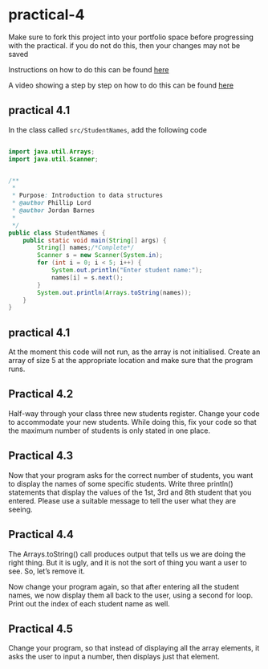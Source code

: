 # practical-4

Make sure to fork this project into your portfolio space before progressing 
with the practical. if you do not do this, then your changes may not be saved

Instructions on how to do this can be found [here](https://ncl.instructure.com/courses/24644/pages/forking-or-cloning-a-project?module_item_id=1228552)

A video showing a step by step on how to do this can be found [here](https://web.microsoftstream.com/video/4ecb0839-6fd9-48bc-b563-3ab2122ef011)

## practical 4.1

In the class called `src/StudentNames`, add the following code

```java

import java.util.Arrays;
import java.util.Scanner;


/**
 *
 * Purpose: Introduction to data structures
 * @author Phillip Lord
 * @author Jordan Barnes
 *
 */
public class StudentNames {
    public static void main(String[] args) {
        String[] names;/*Complete*/
        Scanner s = new Scanner(System.in);
        for (int i = 0; i < 5; i++) {
            System.out.println("Enter student name:");
            names[i] = s.next();
        }
        System.out.println(Arrays.toString(names));
    }
}

```

## practical 4.1

At the moment this code will not run, as the array is not initialised. Create an array of size 5 at the appropriate location and make sure that
the program runs.

## Practical 4.2

Half-way through your class three new students register. Change your code to accommodate your new students. While doing
this, fix your code so that the maximum number of students is only stated in one place.

## Practical 4.3

Now that your program asks for the correct number of students, you want to display the names of some specific students. Write
three println() statements that display the values of the 1st, 3rd and 8th student that you entered. Please use a suitable
message to tell the user what they are seeing.

## Practical 4.4

The Arrays.toString() call produces output that tells us we are doing the right thing. But it is ugly, and it is not the sort
of thing you want a user to see. So, let’s remove it.

Now change your program again, so that after entering all the student names, we now display them all back to the user, using a
second for loop. Print out the index of each student name as well.

## Practical 4.5

Change your program, so that instead of displaying all the array elements, it asks the user to input a number, then displays just
that element. 




